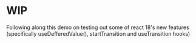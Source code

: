 # WIP

Following along this demo on testing out some of react 18's new features (specifically useDefferedValue(), startTransition and useTransition hooks)
